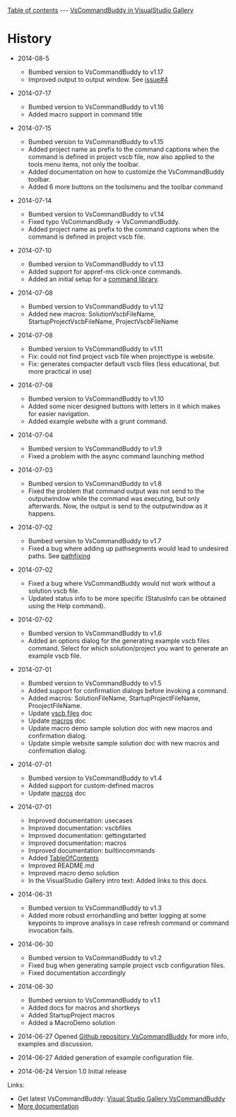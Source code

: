 [Table of contents](_toc.md) --- [VsCommandBuddy in VisualStudio Gallery](http://visualstudiogallery.msdn.microsoft.com/f5da988e-2ec1-4061-a569-46d09733c668) 
# History
- 2014-08-5
	* Bumbed version to VsCommandBuddy to v1.17
	* Improved output to output window. See [issue#4](https://github.com/PaulHuizer/VsCommandBuddy/issues/4)

- 2014-07-17
	* Bumbed version to VsCommandBuddy to v1.16
	* Added macro support in command title

- 2014-07-15
	* Bumbed version to VsCommandBuddy to v1.15
	* Added project name as prefix to the command captions when the command is defined in project vscb file, now also applied to the tools menu items, not only the toolbar.
	* Added documentation on how to customize the VsCommandBuddy toolbar.
	* Added 6 more buttons on the toolsmenu and the toolbar command

- 2014-07-14
	* Bumbed version to VsCommandBuddy to v1.14
	* Fixed typo VsCommandBudy -> VsCommandBuddy.
	* Added project name as prefix to the command captions when the command is defined in project vscb file.

- 2014-07-10
	* Bumbed version to VsCommandBuddy to v1.13
	* Added support for appref-ms click-once commands.
	* Added an initial setup for a [command library](commandlibrary.md).

- 2014-07-08
	* Bumbed version to VsCommandBuddy to v1.12
	* Added new macros: SolutionVscbFileName, StartupProjectVscbFileName, ProjectVscbFileName

- 2014-07-08
	* Bumbed version to VsCommandBuddy to v1.11
	* Fix: could not find project vscb file when projecttype is website.
	* Fix: generates compacter default vscb files (less educational, but more practical in use)

- 2014-07-08
	* Bumbed version to VsCommandBuddy to v1.10
	* Added some nicer designed buttons with letters in it which makes for easier navigation.
	* Added example website with a grunt command.

- 2014-07-04
	* Bumbed version to VsCommandBuddy to v1.9
	* Fixed a problem with the async command launching method 

- 2014-07-03
	* Bumbed version to VsCommandBuddy to v1.8
	* Fixed the problem that command output was not send to the outputwindow while the command was executing, but only afterwards. Now, the output is send to the outputwindow as it happens.

- 2014-07-02
	* Bumbed version to VsCommandBuddy to v1.7
	* Fixed a bug where adding up pathsegments would lead to undesired paths. See [pathfixing](pathfixing.md)

- 2014-07-02
	* Fixed a bug where VsCommandBuddy would not work without a solution vscb file.
	* Updated status info to be more specific (StatusInfo can be obtained using the Help command).

- 2014-07-02
	* Bumbed version to VsCommandBuddy to v1.6
    * Added an options dialog for the generating example vscb files command. Select for which solution/project you want to generate an example vscb file.

- 2014-07-01
	* Bumbed version to VsCommandBuddy to v1.5
    * Added support for confirmation dialogs before invoking a command.
    * Added macros: SolutionFileName, StartupProjectFileName, ProojectFileName.
    * Update [vscb files](vscbfiles.md) doc
    * Update [macros](macros.md) doc
    * Update macro demo sample solution doc with new macros and confirmation dialog.
    * Update simple website sample solution doc with new macros and confirmation dialog.

- 2014-07-01
	* Bumbed version to VsCommandBuddy to v1.4
    * Added support for custom-defined macros
    * Update [macros](macros.md) doc

- 2014-07-01
    * Improved documentation: usecases
    * Improved documentation: vscbfiles
    * Improved documentation: gettingstarted
    * Improved documentation: macros
    * Improved documentation: builtincommands
    * Added [TableOfContents](_toc.md)
    * Improved README.md
    * Improved macro demo solution
    * In the VisualStudio Gallery intro text: Added links to this docs.
	
- 2014-06-31
	* Bumbed version to VsCommandBuddy to v1.3
	* Added more robust errorhandling and better logging at some keypoints to improve analisys in case refresh command or command invocation fails.

- 2014-06-30 
	* Bumbed version to VsCommandBuddy to v1.2
	* Fixed bug when generating sample project vscb configuration files.
	* Fixed documentation accordingly

- 2014-06-30 
	* Bumbed version to VsCommandBuddy to v1.1
	* Added docs for macros and shortkeys
	* Added StartupProject macros
	* Added a MacroDemo solution

- 2014-06-27 Opened [Github repository VsCommandBuddy](../README.md) for more info, examples and discussion.
- 2014-06-27 Added generation of example configuration file.
- 2014-06-24 Version 1.0 Initial release


Links:
- Get latest VsCommandBuddy: [Visual Studio Gallery VsCommandBuddy](http://visualstudiogallery.msdn.microsoft.com/f5da988e-2ec1-4061-a569-46d09733c668)
- [More documentation](../README.md)

